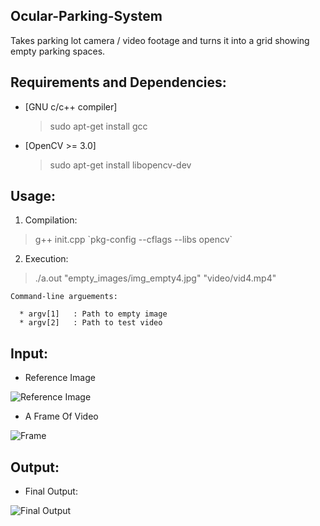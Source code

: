 ## Ocular-Parking-System

Takes parking lot camera / video footage and turns it into a grid showing empty parking spaces.

## Requirements and Dependencies:

* [GNU c/c++ compiler]
  > sudo apt-get install gcc

* [OpenCV >= 3.0]
  > sudo apt-get install libopencv-dev


## Usage:

1.  Compilation:
   > g++ init.cpp \`pkg-config --cflags --libs opencv\`

2.  Execution:
  > ./a.out "empty_images/img_empty4.jpg" "video/vid4.mp4"

    Command-line arguements:
    
      * argv[1]   : Path to empty image         
      * argv[2]   : Path to test video
      
      
## Input:

* Reference Image

![Reference Image](https://github.com/Skelliger7/Ocular-Parking-System/blob/master/empty_images/img_empty4.jpg)

* A Frame Of Video

![Frame](https://github.com/Skelliger7/Ocular-Parking-System/blob/master/process/0_input/vid_frame.png)


## Output:

* Final Output:

![Final Output](https://github.com/Skelliger7/Ocular-Parking-System/blob/master/process/5_output/target4.png)
